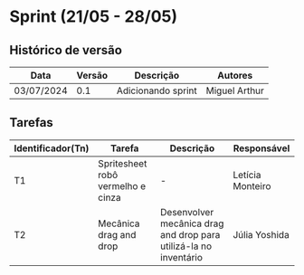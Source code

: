 # Sprint (21/05 - 28/05)

## Histórico de versão

|Data|Versão|Descrição|Autores|
|--|--|--|--|
|03/07/2024|0.1|Adicionando sprint|Miguel Arthur|

## Tarefas

|Identificador(Tn)|Tarefa|Descrição|Responsável|
|--|--|--|--|
|T1|Spritesheet robô vermelho e cinza|-|Letícia Monteiro|
|T2|Mecânica drag and drop|Desenvolver mecânica drag and drop para utilizá-la no inventário|Júlia Yoshida|
